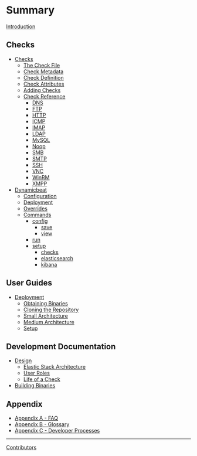 Summary
=======

[Introduction](./introduction.md)

Checks
------

- [Checks](./checks.md)
  - [The Check File](./checks/file.md)
  - [Check Metadata](./checks/metadata.md)
  - [Check Definition](./checks/definition.md)
  - [Check Attributes](./checks/attributes.md)
  - [Adding Checks](./checks/adding_checks.md)
  - [Check Reference](./checks/reference.md)
    - [DNS](./checks/reference/dns.md)
    - [FTP](./checks/reference/ftp.md)
    - [HTTP](./checks/reference/http.md)
    - [ICMP](./checks/reference/icmp.md)
    - [IMAP](./checks/reference/imap.md)
    - [LDAP](./checks/reference/ldap.md)
    - [MySQL](./checks/reference/mysql.md)
    - [Noop](./checks/reference/noop.md)
    - [SMB](./checks/reference/smb.md)
    - [SMTP](./checks/reference/smtp.md)
    - [SSH](./checks/reference/ssh.md)
    - [VNC](./checks/reference/vnc.md)
    - [WinRM](./checks/reference/winrm.md)
    - [XMPP](./checks/reference/xmpp.md)
- [Dynamicbeat](./dynamicbeat.md)
  - [Configuration](./dynamicbeat/configuration.md)
  - [Deployment](./dynamicbeat/deployment.md)
  - [Overrides](./dynamicbeat/overrides.md)
  - [Commands](./dynamicbeat/reference/dynamicbeat.md)
    - [config](./dynamicbeat/reference/dynamicbeat_config.md)
      - [save](./dynamicbeat/reference/dynamicbeat_config_save.md)
      - [view](./dynamicbeat/reference/dynamicbeat_config_view.md)
    - [run](./dynamicbeat/reference/dynamicbeat_run.md)
    - [setup](./dynamicbeat/reference/dynamicbeat_setup.md)
      - [checks](./dynamicbeat/reference/dynamicbeat_setup_checks.md)
      - [elasticsearch](./dynamicbeat/reference/dynamicbeat_setup_elasticsearch.md)
      - [kibana](./dynamicbeat/reference/dynamicbeat_setup_kibana.md)

User Guides
-----------

- [Deployment](./deployment.md)
  - [Obtaining Binaries](./deployment/binaries.md)
  - [Cloning the Repository](./deployment/cloning.md)
  - [Small Architecture](./deployment/small.md)
  - [Medium Architecture](./deployment/medium.md)
  - [Setup](./deployment/setup.md)

Development Documentation
-------------------------

- [Design](./design.md)
  - [Elastic Stack Architecture](./design/architecture.md)
  - [User Roles](./design/permissions.md)
  - [Life of a Check](./design/check.md)
- [Building Binaries](./building.md)

Appendix
--------

- [Appendix A - FAQ](./appendix/faq.md)
- [Appendix B - Glossary]()
- [Appendix C - Developer Processes]()

---

[Contributors](./contributors.md)